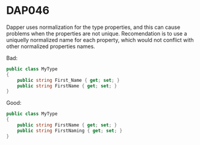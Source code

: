 ﻿# DAP046

Dapper uses normalization for the type properties, and this can cause problems when the properties are not unique.
Recomendation is to use a uniquelly normalized name for each property, which would not conflict with other normalized properties names.

Bad:

``` c#
public class MyType
{
	public string First_Name { get; set; }
    public string FirstName { get; set; }
}
```

Good:

``` c#
public class MyType
{
	public string FirstName { get; set; }
    public string FirstNaming { get; set; }
}
```
